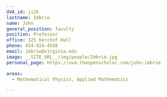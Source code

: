 ```yaml
---
UVA_id: ji2k
lastname: Imbrie
name: John
general_position: faculty
position: Professor
office: 325 Kerchof Hall
phone: 434-924-4910
email: imbrie@virginia.edu
image: __SITE_URL__/img/people/Imbrie.jpg
personal_page: https://uva.theopenscholar.com/john-imbrie

areas:
  - Mathematical Physics, Applied Mathematics

---
```

